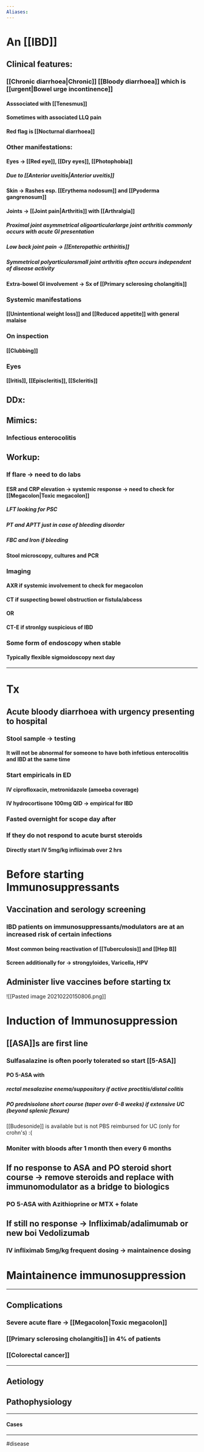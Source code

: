 ```yaml
---
Aliases:
---
```

# An [[IBD]]
## Clinical features:
###  [[Chronic diarrhoea|Chronic]] [[Bloody diarrhoea]] which is [[urgent|Bowel urge incontinence]]
#### Asssociated with [[Tenesmus]]
#### Sometimes with associated LLQ pain 
#### Red flag is [[Nocturnal diarrhoea]]
### Other manifestations:
#### Eyes -> [[Red eye]], [[Dry eyes]], [[Photophobia]]
##### Due to [[Anterior uveitis|Anterior uveitis]]
#### Skin -> Rashes esp. [[Erythema nodosum]] and [[Pyoderma gangrenosum]]
#### Joints -> [[Joint pain|Arthritis]] with [[Arthralgia]]
##### Proximal joint asymmetrical oligoarticularlarge joint arthritis commonly occurs with acute GI presentation
##### Low back joint pain -> [[Enteropathic arthiritis]]
##### Symmetrical polyarticularsmall joint arthritis often occurs independent of disease activity
#### Extra-bowel GI involvement -> Sx of [[Primary sclerosing cholangitis]] 
### Systemic manifestations
#### [[Unintentional weight loss]] and [[Reduced appetite]] with general malaise
### On inspection
#### [[Clubbing]]
### Eyes
#### [[Iritis]], [[Episcleritis]], [[Scleritis]]
## DDx:
###
## Mimics:
### Infectious enterocolitis
## Workup:
### If flare -> need to do labs
#### ESR and CRP elevation -> systemic response -> need to check for [[Megacolon|Toxic megacolon]]
##### LFT looking for PSC
##### PT and APTT just in case of bleeding disorder
##### FBC and Iron if bleeding
#### Stool microscopy, cultures and PCR
### Imaging
#### AXR if systemic involvement to check for megacolon
#### CT if suspecting bowel obstruction or fistula/abcess
#### OR
#### CT-E if stronlgy suspicious of IBD
### Some form of endoscopy when stable
#### Typically flexible sigmoidoscopy next day 

---
# Tx
## Acute bloody diarrhoea with urgency presenting to hospital
### Stool sample -> testing
#### It will not be abnormal for someone to have both infetious enterocolitis and IBD at the same time
### Start empiricals in ED
#### IV ciprofloxacin, metronidazole (amoeba coverage)
#### IV hydrocortisone 100mg QID -> empirical for IBD
### Fasted overnight for scope day after
### If they do not respond to acute burst steroids
#### Directly start IV 5mg/kg infliximab over 2 hrs
# Before starting Immunosuppressants
## Vaccination and serology screening 
### IBD patients on immunosuppressants/modulators are at an increased risk of certain infections
#### Most common being reactivation of [[Tuberculosis]] and [[Hep B]]
#### Screen additionally for -> strongyloides, Varicella, HPV
## Administer live vaccines before starting tx
![[Pasted image 20210220150806.png]]

# Induction of Immunosuppression
## [[ASA]]s are first line
### Sulfasalazine is often poorly tolerated so start [[5-ASA]]
#### PO 5-ASA with 
##### rectal mesalazine enema/suppository if active proctitis/distal colitis
##### PO prednisolone short course (taper over 6-8 weeks) if extensive UC (beyond splenic flexure)
[[Budesonide]] is available but is not PBS reimbursed for UC (only for crohn's) :( 
### Moniter with bloods after 1 month then every 6 months
## If no response to ASA and PO steroid short course -> remove steroids and replace with immunomodulator as a bridge to biologics
### PO 5-ASA with Azithioprine or MTX + folate
## If still no response -> Infliximab/adalimumab or new boi Vedolizumab
### IV infliximab 5mg/kg frequent dosing -> maintainence dosing 

# Maintainence immunosuppression


---
## Complications
### Severe acute flare -> [[Megacolon|Toxic megacolon]]
### [[Primary sclerosing cholangitis]] in 4% of patients
### [[Colorectal cancer]]

---
## Aetiology
## Pathophysiology

---
#### Cases


---
#disease 